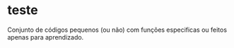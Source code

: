 # teste
Conjunto de códigos pequenos (ou não) com funções especificas ou feitos apenas para aprendizado.
